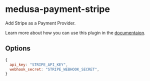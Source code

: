 # medusa-payment-stripe

Add Stripe as a Payment Provider.

Learn more about how you can use this plugin in the [documentaion](https://docs.medusajs.com/add-plugins/stripe).

## Options

```js
{
  api_key: "STRIPE_API_KEY",
  webhook_secret: "STRIPE_WEBHOOK_SECRET",
}
```
